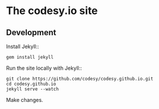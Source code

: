 The codesy.io site
==================

Development
-----------

Install Jekyll::

    gem install jekyll

Run the site locally with Jekyll::

    git clone https://github.com/codesy/codesy.github.io.git
    cd codesy.github.io
    jekyll serve --watch

Make changes.
